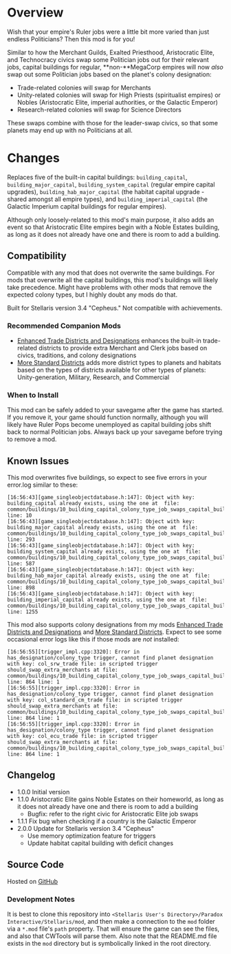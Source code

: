 # Overview

Wish that your empire's Ruler jobs were a little bit more varied than just endless Politicians?  Then this mod is for you!

Similar to how the Merchant Guilds, Exalted Priesthood, Aristocratic Elite, and Technocracy civics swap some Politician jobs out for their relevant jobs, capital buildings for regular, **non\-**MegaCorp empires will now _also_ swap out some Politician jobs based on the planet's colony designation:

* Trade-related colonies will swap for Merchants
* Unity-related colonies will swap for High Priests (spiritualist empires) or Nobles (Aristocratic Elite, imperial authorities, or the Galactic Emperor)
* Research-related colonies will swap for Science Directors

These swaps combine with those for the leader-swap civics, so that some planets may end up with no Politicians at all.

# Changes

Replaces five of the built-in capital buildings: `building_capital`, `building_major_capital`, `building_system_capital` (regular empire capital upgrades), `building_hab_major_capital` (the habitat capital upgrade - shared amongst all empire types), and `building_imperial_capital` (the Galactic Imperium capital buildings for regular empires).

Although only loosely-related to this mod's main purpose, it also adds an event so that Aristocratic Elite empires begin with a Noble Estates building, as long as it does not already have one and there is room to add a building.

## Compatibility

Compatible with any mod that does not overwrite the same buildings.  For mods that overwrite all the capital buildings, this mod's buildings will likely take precedence.  Might have problems with other mods that remove the expected colony types, but I highly doubt any mods do that.

Built for Stellaris version 3.4 "Cepheus."  Not compatible with achievements.

### Recommended Companion Mods

* [Enhanced Trade Districts and Designations](https://steamcommunity.com/sharedfiles/filedetails/?id=2641081470) enhances the built-in trade-related districts to provide extra Merchant and Clerk jobs based on civics, traditions, and colony designations
* [More Standard Districts](https://steamcommunity.com/sharedfiles/filedetails/?id=2650611194) adds more district types to planets and habitats based on the types of districts available for other types of planets: Unity-generation, Military, Research, and Commercial

### When to Install

This mod can be safely added to your savegame after the game has started.  If you remove it, your game should function normally, although you will likely have Ruler Pops become unemployed as capital building jobs shift back to normal Politician jobs.  Always back up your savegame before trying to remove a mod.

## Known Issues

This mod overwrites five buildings, so expect to see five errors in your error.log similar to these:

```
[16:56:43][game_singleobjectdatabase.h:147]: Object with key: building_capital already exists, using the one at  file: common/buildings/10_building_capital_colony_type_job_swaps_capital_building_overrides.txt line: 10
[16:56:43][game_singleobjectdatabase.h:147]: Object with key: building_major_capital already exists, using the one at  file: common/buildings/10_building_capital_colony_type_job_swaps_capital_building_overrides.txt line: 293
[16:56:43][game_singleobjectdatabase.h:147]: Object with key: building_system_capital already exists, using the one at  file: common/buildings/10_building_capital_colony_type_job_swaps_capital_building_overrides.txt line: 587
[16:56:43][game_singleobjectdatabase.h:147]: Object with key: building_hab_major_capital already exists, using the one at  file: common/buildings/10_building_capital_colony_type_job_swaps_capital_building_overrides.txt line: 898
[16:56:43][game_singleobjectdatabase.h:147]: Object with key: building_imperial_capital already exists, using the one at  file: common/buildings/10_building_capital_colony_type_job_swaps_capital_building_overrides.txt line: 1255
```

This mod also supports colony designations from my mods [Enhanced Trade Districts and Designations](https://steamcommunity.com/sharedfiles/filedetails/?id=2641081470) and [More Standard Districts](https://steamcommunity.com/sharedfiles/filedetails/?id=2650611194).  Expect to see some occasional error logs like this if those mods are _not_ installed:

```
[16:56:55][trigger_impl.cpp:3320]: Error in has_designation/colony_type trigger, cannot find planet designation with key: col_srw_trade file: in scripted trigger should_swap_extra_merchants at file: common/buildings/10_building_capital_colony_type_job_swaps_capital_building_overrides.txt line: 864 line: 1
[16:56:55][trigger_impl.cpp:3320]: Error in has_designation/colony_type trigger, cannot find planet designation with key: col_standard_cm_trade file: in scripted trigger should_swap_extra_merchants at file: common/buildings/10_building_capital_colony_type_job_swaps_capital_building_overrides.txt line: 864 line: 1
[16:56:55][trigger_impl.cpp:3320]: Error in has_designation/colony_type trigger, cannot find planet designation with key: col_ecu_trade file: in scripted trigger should_swap_extra_merchants at file: common/buildings/10_building_capital_colony_type_job_swaps_capital_building_overrides.txt line: 864 line: 1
```

## Changelog

* 1.0.0 Initial version
* 1.1.0 Aristocratic Elite gains Noble Estates on their homeworld, as long as it does not already have one and there is room to add a building
    * Bugfix: refer to the right civic for Aristocratic Elite job swaps
* 1.1.1 Fix bug when checking if a country is the Galactic Emperor
* 2.0.0 Update for Stellaris version 3.4 "Cepheus"
    * Use memory optimization feature for triggers
    * Update habitat capital building with deficit changes

## Source Code

Hosted on [GitHub](https://github.com/corsairmarks/building_capital_colony_type_job_swaps)

### Development Notes

It is best to clone this repository into `<Stellaris User's Directory>/Paradox Interactive/Stellaris/mod`, and then make a connection to the `mod` folder via a `*.mod` file's `path` property.  That will ensure the game can see the files, and also that CWTools will parse them.  Also note that the README.md file exists in the `mod` directory but is symbolically linked in the root directory.